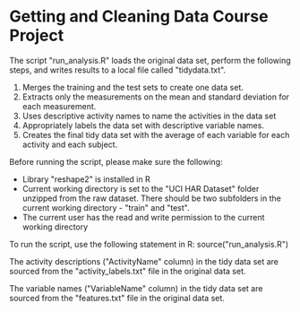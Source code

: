 Getting and Cleaning Data Course Project
========================================

The script "run_analysis.R" loads the original data set, perform the following steps, and writes results to a local file called "tidydata.txt".

1. Merges the training and the test sets to create one data set.
2. Extracts only the measurements on the mean and standard deviation for each measurement. 
3. Uses descriptive activity names to name the activities in the data set
4. Appropriately labels the data set with descriptive variable names. 
5. Creates the final tidy data set with the average of each variable for each activity and each subject. 

Before running the script, please make sure the following:
* Library "reshape2" is installed in R
* Current working directory is set to the "UCI HAR Dataset" folder unzipped from the raw dataset. There should be two subfolders in the current working directory - "train" and "test".
* The current user has the read and write permission to the current working directory

To run the script, use the following statement in R:
source("run_analysis.R")

The activity descriptions ("ActivityName" column) in the tidy data set are sourced from the "activity_labels.txt" file in the original data set.

The variable names ("VariableName" column) in the tidy data set are sourced from the "features.txt" file in the original data set.



